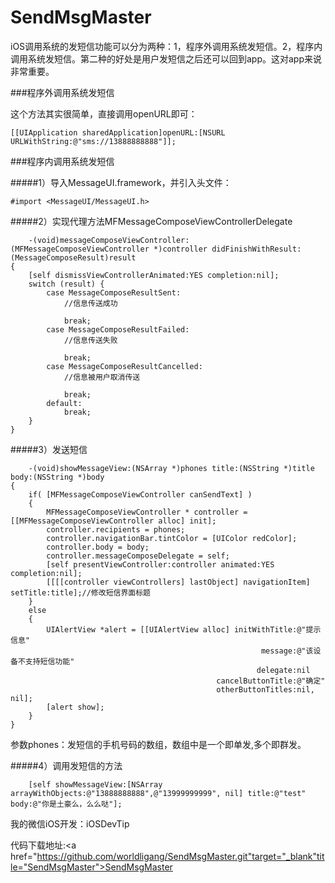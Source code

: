 # SendMsgMaster

iOS调用系统的发短信功能可以分为两种：1，程序外调用系统发短信。2，程序内调用系统发短信。第二种的好处是用户发短信之后还可以回到app。这对app来说非常重要。

###程序外调用系统发短信

这个方法其实很简单，直接调用openURL即可：

	[[UIApplication sharedApplication]openURL:[NSURL URLWithString:@"sms://13888888888"]];
	

###程序内调用系统发短信

#####1）导入MessageUI.framework，并引入头文件：
	
	#import <MessageUI/MessageUI.h>

#####2）实现代理方法MFMessageComposeViewControllerDelegate

		-(void)messageComposeViewController:(MFMessageComposeViewController *)controller didFinishWithResult:(MessageComposeResult)result
	{
	    [self dismissViewControllerAnimated:YES completion:nil];
	    switch (result) {
	        case MessageComposeResultSent:
	            //信息传送成功
	            
	            break;
	        case MessageComposeResultFailed:
	            //信息传送失败
	            
	            break;
	        case MessageComposeResultCancelled:
	            //信息被用户取消传送
	            
	            break;
	        default:
	            break;
	    }
	}
	
#####3）发送短信

		-(void)showMessageView:(NSArray *)phones title:(NSString *)title body:(NSString *)body
	{
	    if( [MFMessageComposeViewController canSendText] )
	    {
	        MFMessageComposeViewController * controller = [[MFMessageComposeViewController alloc] init];
	        controller.recipients = phones;
	        controller.navigationBar.tintColor = [UIColor redColor];
	        controller.body = body;
	        controller.messageComposeDelegate = self;
	        [self presentViewController:controller animated:YES completion:nil];
	        [[[[controller viewControllers] lastObject] navigationItem] setTitle:title];//修改短信界面标题
	    }
	    else
	    {
	        UIAlertView *alert = [[UIAlertView alloc] initWithTitle:@"提示信息"
	                                                        message:@"该设备不支持短信功能"
	                                                       delegate:nil
	                                              cancelButtonTitle:@"确定"
	                                              otherButtonTitles:nil, nil];
	        [alert show];
	    }
	}
	
参数phones：发短信的手机号码的数组，数组中是一个即单发,多个即群发。

#####4）调用发短信的方法

	    [self showMessageView:[NSArray arrayWithObjects:@"13888888888",@"13999999999", nil] title:@"test" body:@"你是土豪么，么么哒"];

我的微信iOS开发：iOSDevTip

代码下载地址:<a href="https://github.com/worldligang/SendMsgMaster.git"target="_blank"title="SendMsgMaster">SendMsgMaster</a>